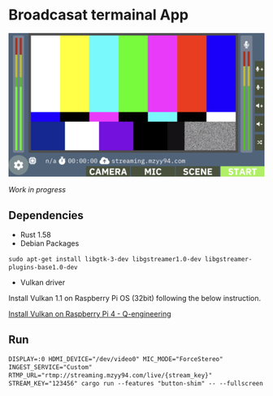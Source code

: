 # Broadcasat termainal App

![broadcast-terminal](/docs/app.png)

_Work in progress_

## Dependencies

- Rust 1.58
- Debian Packages

```
sudo apt-get install libgtk-3-dev libgstreamer1.0-dev libgstreamer-plugins-base1.0-dev
```

- Vulkan driver

Install Vulkan 1.1 on Raspberry Pi OS (32bit) following the below instruction.

[Install Vulkan on Raspberry Pi 4 - Q-engineering](https://qengineering.eu/install-vulkan-on-raspberry-pi.html)

## Run

```
DISPLAY=:0 HDMI_DEVICE="/dev/video0" MIC_MODE="ForceStereo" INGEST_SERVICE="Custom" RTMP_URL="rtmp://streaming.mzyy94.com/live/{stream_key}" STREAM_KEY="123456" cargo run --features "button-shim" -- --fullscreen
```
